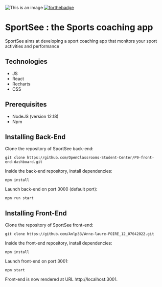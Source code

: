  
 
 ![This is an image](../Anne-laure-POIRE_12_07042022/react.svg)
 [![forthebadge](https://forthebadge.com/images/badges/made-with-javascript.svg)](https://forthebadge.com) 

# SportSee : the Sports coaching app

SportSee aims at developing a sport coaching app that monitors your sport activities and performance

## Technologies
- JS
- React
- Recharts
- CSS 

## Prerequisites

- NodeJS (version 12.18)
- Npm

## Installing Back-End
Clone the repository of SportSee back-end:

`git clone https://github.com/OpenClassrooms-Student-Center/P9-front-end-dashboard.git`

Inside the back-end repository, install dependencies:

`npm install`

Launch back-end on port 3000 (default port):

`npm run start`

## Installing Front-End

Clone the repository of SportSee front-end:

`git clone https://github.com/Anlp33/Anne-laure-POIRE_12_07042022.git`

Inside the front-end repository, install dependencies:

`npm install`

Launch front-end on port 3001:

`npm start`

Front-end is now rendered at URL http://localhost:3001.
